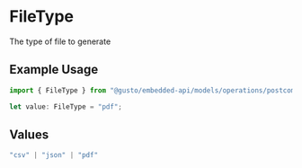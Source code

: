 # FileType

The type of file to generate

## Example Usage

```typescript
import { FileType } from "@gusto/embedded-api/models/operations/postcompaniescompanyuuidreports.js";

let value: FileType = "pdf";
```

## Values

```typescript
"csv" | "json" | "pdf"
```